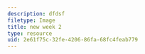 ```yaml
---
description: dfdsf
filetype: Image
title: new week 2
type: resource
uid: 2e61f75c-32fe-4206-86fa-68fc4feab779
---
```

